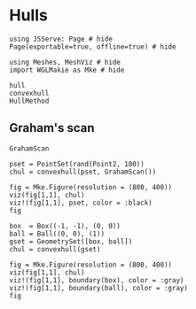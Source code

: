 # Hulls

```@example hull
using JSServe: Page # hide
Page(exportable=true, offline=true) # hide
```

```@example hull
using Meshes, MeshViz # hide
import WGLMakie as Mke # hide
```

```@docs
hull
convexhull
HullMethod
```

## Graham's scan

```@docs
GrahamScan
```

```@example hull
pset = PointSet(rand(Point2, 100))
chul = convexhull(pset, GrahamScan())

fig = Mke.Figure(resolution = (800, 400))
viz(fig[1,1], chul)
viz!(fig[1,1], pset, color = :black)
fig
```

```@example hull
box  = Box((-1, -1), (0, 0))
ball = Ball((0, 0), (1))
gset = GeometrySet([box, ball])
chul = convexhull(gset)

fig = Mke.Figure(resolution = (800, 400))
viz(fig[1,1], chul)
viz!(fig[1,1], boundary(box), color = :gray)
viz!(fig[1,1], boundary(ball), color = :gray)
fig
```
